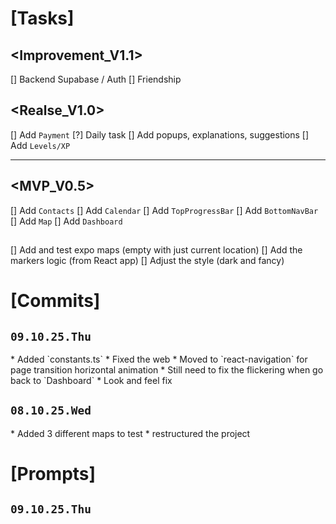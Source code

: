 # [Tasks]

## <Improvement_V1.1>
[] Backend Supabase / Auth
[] Friendship

## <Realse_V1.0>
[] Add `Payment`
[?] Daily task
[] Add popups, explanations, suggestions
[] Add `Levels/XP`

--- --- ---

## <MVP_V0.5>
[] Add `Contacts`
[] Add `Calendar`
[] Add `TopProgressBar`
[] Add `BottomNavBar`
[] Add `Map`
[] Add `Dashboard`

## <Calendar>
## <Contacts>
## <TopProgressBar>
## <BottomNavBar>

## <Map>
[] Add and test expo maps (empty with just current location)
[] Add the markers logic (from React app)
[] Adjust the style (dark and fancy)

# [Commits]

## `09.10.25.Thu`

<Map>
* Added `constants.ts`
* Fixed the web

<Map>
* Moved to `react-navigation` for page transition horizontal animation
* Still need to fix the flickering when go back to `Dashboard`

<Map>
* Look and feel fix

## `08.10.25.Wed`

<Map>
* Added 3 different maps to test

<Map>
* restructured the project

# [Prompts]

## `09.10.25.Thu`